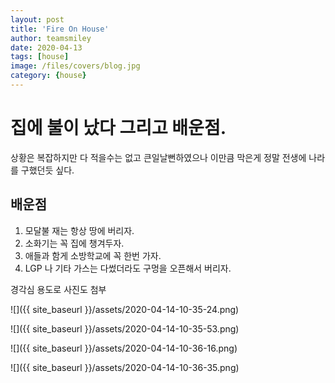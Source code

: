 ```yaml
---
layout: post
title: 'Fire On House' 
author: teamsmiley
date: 2020-04-13
tags: [house]
image: /files/covers/blog.jpg
category: {house}
---
```


# 집에 불이 났다 그리고 배운점. 

상황은 복잡하지만 다 적을수는 없고 큰일날뻔하였으나 이만큼 막은게 정말 전생에 나라를 구했던듯 싶다.

## 배운점 

1. 모달불 재는 항상 땅에 버리자.
1. 소화기는 꼭 집에 챙겨두자.
1. 애들과 함게 소방학교에 꼭 한번 가자.
1. LGP 나 기타 가스는 다썼더라도 구멍을 오픈해서 버리자.


경각심 용도로 사진도 첨부 

![]({{ site_baseurl }}/assets/2020-04-14-10-35-24.png)

![]({{ site_baseurl }}/assets/2020-04-14-10-35-53.png)

![]({{ site_baseurl }}/assets/2020-04-14-10-36-16.png)

![]({{ site_baseurl }}/assets/2020-04-14-10-36-35.png)
